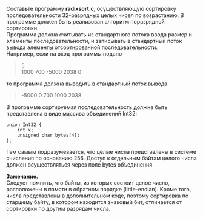 <p>Составьте программу <strong>radixsort.c</strong>, осуществляющую сортировку последовательности 32-разрядных целых чисел по возрастанию. В программе должен быть реализован алгоритм поразрядной сортировки.<br>
Программа должна считывать из стандартного потока ввода размер и элементы последовательности, и записывать в стандартный поток вывода элементы отсортированной последовательности.<br>
Например, если на вход программы подано</p>
<blockquote>
<p>5<br>
1000 700 -5000 2038 0</p>
</blockquote>
<p>то программа должна выводить в стандартный поток вывода</p>
<blockquote>
<p>-5000 0 700 1000 2038</p>
</blockquote>
<p>В программе сортируемая последовательность должна быть представлена в виде массива объединений Int32:</p>
<pre><code>union Int32 { 
    int x; 
    unsigned char bytes[4]; 
};
</code></pre>
<p>Тем самым подразумевается, что целые числа представлены в системе счисления по основанию 256. Доступ к отдельным байтам целого числа должен осуществляться через поле bytes объединения.</p>
<p><strong>Замечание.</strong><br>
Следует помнить, что байты, из которых состоит целое число, расположены в памяти в обратном порядке (little-endian). Кроме того, числа представлены в дополнительном коде, поэтому сортировка по старшему байту, в котором находится знаковый бит, отличается от сортировки по другим разрядам числа.</p>
